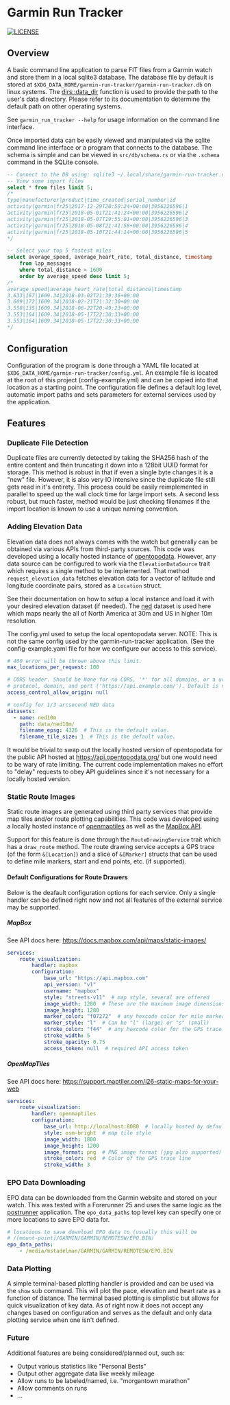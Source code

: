 # Garmin Run Tracker
[![LICENSE](https://img.shields.io/badge/license-MIT-blue.svg)](LICENSE)

## Overview

A basic command line application to parse FIT files from a Garmin watch
and store them in a local sqlite3 database. The database file by default
is stored at `$XDG_DATA_HOME/garmin-run-tracker/garmin-run-tracker.db`
on linux systems. The
[dirs::data_dir](https://docs.rs/dirs/2.0.2/dirs/fn.data_dir.html)
function is used to provide the path to the user's data directory.
Please refer to its documentation to determine the default path on other
operating systems.

See `garmin_run_tracker --help` for usage information on the command line
interface.

Once imported data can be easily viewed and manipulated via the sqlite
command line interface or a program that connects to the database. The
schema is simple and can be viewed in `src/db/schema.rs` or via the
`.schema` command in the SQLite console.


```sql
-- Connect to the DB using: sqlite3 ~/.local/share/garmin-run-tracker.db
-- View some import files
select * from files limit 5;
/*
type|manufacturer|product|time_created|serial_number|id
activity|garmin|fr25|2017-12-29T20:59:24+00:00|3956226596|1
activity|garmin|fr25|2018-05-01T21:41:24+00:00|3956226596|2
activity|garmin|fr25|2018-05-07T19:55:01+00:00|3956226596|3
activity|garmin|fr25|2018-05-08T21:41:58+00:00|3956226596|4
activity|garmin|fr25|2018-05-10T21:44:14+00:00|3956226596|5
*/

-- Select your top 5 fastest miles
select average_speed, average_heart_rate, total_distance, timestamp
    from lap_messages
    where total_distance > 1600
    order by average_speed desc limit 5;
/*
average_speed|average_heart_rate|total_distance|timestamp
3.633|167|1609.34|2018-03-02T21:39:36+00:00
3.609|172|1609.34|2018-02-21T21:32:30+00:00
3.558|135|1609.34|2018-06-22T20:49:23+00:00
3.553|164|1609.34|2018-05-17T22:30:33+00:00
3.553|164|1609.34|2018-05-17T22:30:33+00:00
*/
```

## Configuration
Configuration of the program is done through a YAML file located at
`$XDG_DATA_HOME/garmin-run-tracker/config.yml`. An example file is
located at the root of this project (config-example.yml) and can be
copied into that location as a starting point. The configuration file
defines a default log level, automatic import paths and sets parameters
for external services used by the application.

## Features


### Duplicate File Detection

Duplicate files are currently detected by taking the SHA256 hash of the
entire content and then truncating it down into a 128bit UUID format for
storage. This method is robust in that if even a single byte changes it
is a "new" file. However, it is also very IO intensive since the duplicate
file still gets read in it's entirety. This process could be easily
reimplemented in parallel to speed up the wall clock time for large import
sets. A second less robust, but much faster, method would be just checking
filenames if the import location is known to use a unique naming convention.


### Adding Elevation Data

Elevation data does not always comes with the watch but generally can be
obtained via various APIs from third-party sources. This code was developed
using a locally hosted instance of [opentopodata](https://www.opentopodata.org/).
However, any data source can be configured to work via the `ElevationDataSource`
trait which requires a single method to be implemented. That method
`request_elevation_data` fetches elevation data for a vector of latitude
and longitude coordinate pairs, stored as a `Location` struct.

See their documentation on how to setup a local instance and load it with
your desired elevation dataset (if needed). The
[ned](https://www.opentopodata.org/datasets/ned/) dataset is used here
which maps nearly the all of North America at 30m and US in higher
10m resolution.

The config.yml used to setup the local opentopodata server. NOTE: This
is not the same config used by the garmin-run-tracker application.
(See the config-example.yaml file for how we configure our access to this
service).
```yaml
# 400 error will be thrown above this limit.
max_locations_per_request: 100

# CORS header. Should be None for no CORS, '*' for all domains, or a url with
# protocol, domain, and port ('https://api.example.com/'). Default is null.
access_control_allow_origin: null

# config for 1/3 arcsecond NED data
datasets:
  - name: ned10m
    path: data/ned10m/
    filename_epsg: 4326  # This is the default value.
    filename_tile_size: 1  # This is the default value.
```

It would be trivial to swap out the locally hosted version of opentopodata
for the public API hosted at https://api.opentopodata.org/ but one would
need to be wary of rate limiting. The current code implementation makes
no effort to "delay" requests to obey API guidelines since it's not
necessary for a locally hosted version.


### Static Route Images

Static route images are generated using third party services that provide
map tiles and/or route plotting capabilities. This code was developed using
a locally hosted instance of [openmaptiles](https://openmaptiles.org/) as
well as the [MapBox API](https://www.mapbox.com/).

Support for this feature is done through the `RouteDrawingService` trait
which has a `draw_route` method. The route drawing service accepts a GPS
trace (of the form `&[Location]`) and a slice of `&[Marker]` structs
that can be used to define mile markers, start and end points, etc.
(if supported).

#### Default Configurations for Route Drawers

Below is the deafault configuration options for each service. Only a single
handler can be defined right now and not all features of the external
service may be supported.

##### MapBox
See API docs here: https://docs.mapbox.com/api/maps/static-images/
```yaml
services:
    route_visualization:
        handler: mapbox
        configuration:
            base_url: "https://api.mapbox.com"
            api_version: "v1"
            username: "mapbox"
            style: "streets-v11"  # map style, several are offered
            image_width: 1280  # These are the maximum image dimensions
            image_height: 1280
            marker_color: "f07272"  # any hexcode color for mile markers
            marker_style: "l"  # Can be "l" (large) or "s" (small)
            stroke_color: "f44"  # any hexcode color for the GPS trace line
            stroke_width: 5
            stroke_opacity: 0.75
            access_token: null  # required API access token
```


##### OpenMapTiles
See API docs here: https://support.maptiler.com/i26-static-maps-for-your-web
```yaml
services:
    route_visualization:
        handler: openmaptiles
        configuration:
            base_url: http://localhost:8080  # locally hosted by default
            style: osm-bright  # map tile style
            image_width: 1800
            image_height: 1200
            image_format: png  # PNG image format (jpg also supported)
            stroke_color: red  # Color of the GPS trace line
            stroke_width: 3
```


### EPO Data Downloading

EPO data can be downloaded from the Garmin website and stored on your watch.
This was tested with a Forerunner 25 and uses the same logic as the
[postrunner](https://github.com/scrapper/postrunner) application. The
`epo_data_paths` top level key can specify one or more locations to save
EPO data for.

```yaml
# locations to save download EPO data to (usually this will be
# /[mount-point]/GARMIN/GARMIN/REMOTESW/EPO.BIN)
epo_data_paths:
    - /media/mstadelman/GARMIN/GARMIN/REMOTESW/EPO.BIN
```


### Data Plotting

A simple terminal-based plotting handler is provided and can be used via
the `show` sub command. This will plot the pace, elevation and heart rate
as a function of distance. The terminal based plotting is simplistic but
allows for quick visualization of key data. As of right now it does not
accept any changes based on configuration and serves as the default and
only data plotting service when one isn't defined.


### Future

Additional features are being considered/planned out, such as:
 * Output various statistics like "Personal Bests"
 * Output other aggregate data like weekly mileage
 * Allow runs to be labeled/named, i.e. "morgantown marathon"
 * Allow comments on runs
 * ...
